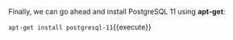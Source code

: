 Finally, we can go ahead and install PostgreSQL 11 using **apt-get**:

`apt-get install postgresql-11`{{execute}}
